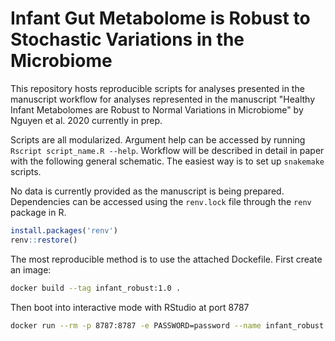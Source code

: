 # Infant Gut Metabolome is Robust to Stochastic Variations in the Microbiome

This repository hosts reproducible scripts for analyses presented in the manuscript workflow for analyses represented in the manuscript "Healthy Infant Metabolomes are Robust to Normal Variations in Microbiome" by Nguyen et al. 2020 currently in prep.  

Scripts are all modularized. Argument help can be accessed by running `Rscript script_name.R --help`. Workflow will be described in detail in paper with the following general schematic. The easiest way is to set up `snakemake` scripts.  

No data is currently provided as the manuscript is being prepared. Dependencies can be accessed using the `renv.lock` file through the `renv` package in R. 
  
```r
install.packages('renv')
renv::restore()
```  
The most reproducible method is to use the attached Dockefile. First create an image:  
```bash
docker build --tag infant_robust:1.0 .
```
Then boot into interactive mode with RStudio at port 8787
```bash
docker run --rm -p 8787:8787 -e PASSWORD=password --name infant_robust infant_robust:1.0
```

